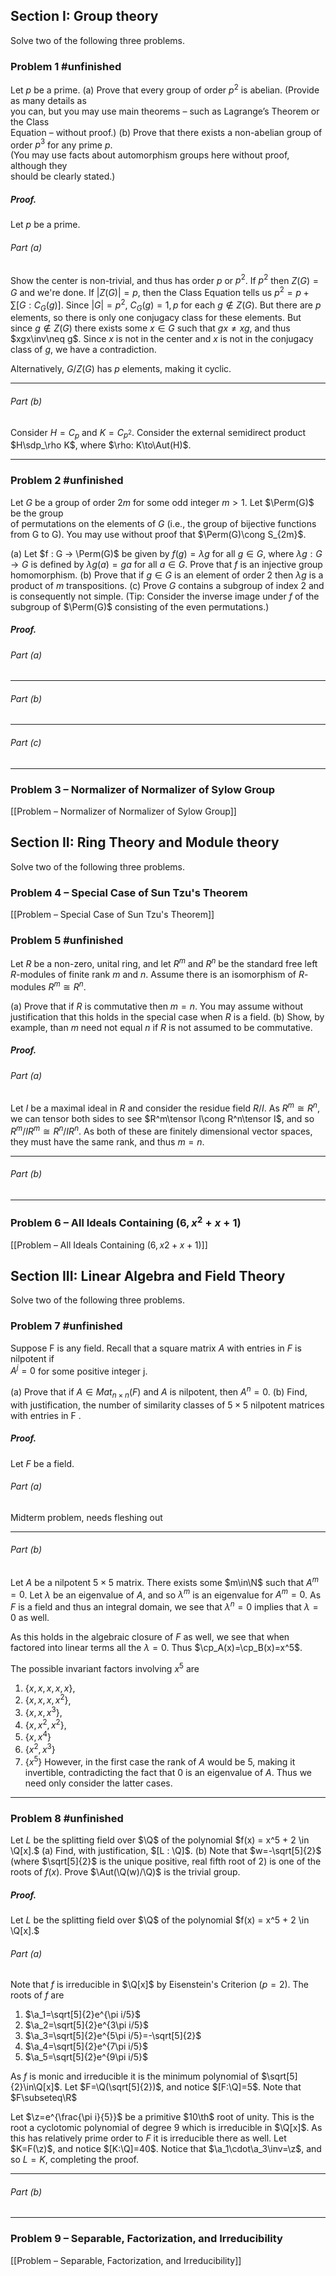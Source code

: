 ## Section I: Group theory
Solve two of the following three problems.  

### Problem 1 #unfinished
Let $p$ be a prime.
(a) Prove that every group of order $p^2$ is abelian. (Provide as many details as  
you can, but you may use main theorems – such as Lagrange’s Theorem or the Class  
Equation – without proof.)
(b) Prove that there exists a non-abelian group of order $p^3$ for any prime $p$.  
(You may use facts about automorphism groups here without proof, although they  
should be clearly stated.)

##### *Proof.*
Let $p$ be a prime. 

###### Part (a)
Show the center is non-trivial, and thus has order $p$ or $p^2$. If $p^2$ then $Z(G)=G$ and we're done. If $|Z(G)|=p$, then the Class Equation tells us $p^2=p+\sum[G:C_G(g)]$. Since $|G|=p^2$, $C_G(g)=1,p$ for each $g\not\in Z(G)$. But there are $p$ elements, so there is only one conjugacy class for these elements. But since $g\not\in Z(G)$ there exists some $x\in G$ such that $gx\neq xg$, and thus $xgx\inv\neq g$. Since $x$ is not in the center and $x$ is not in the conjugacy class of $g$, we have a contradiction. 

Alternatively, $G/Z(G)$ has $p$ elements, making it cyclic. 
***
###### Part (b)
Consider $H=C_p$ and $K=C_{p^2}$. Consider the external semidirect product $H\sdp_\rho K$, where $\rho: K\to\Aut(H)$.
***
### Problem 2 #unfinished
Let $G$ be a group of order $2m$ for some odd integer $m > 1$. Let $\Perm(G)$ be the group  
of permutations on the elements of $G$ (i.e., the group of bijective functions from G to G). You may use without proof that $\Perm(G)\cong S_{2m}$.

(a) Let $f : G → \Perm(G)$ be given by $f (g) = λg$ for all $g ∈ G$, where $λg : G → G$ is defined by $λg(a) = ga$ for all $a ∈ G$. Prove that $f$ is an injective group homomorphism.
(b) Prove that if $g ∈ G$ is an element of order $2$ then $λg$ is a product of $m$ transpositions.
(c) Prove $G$ contains a subgroup of index $2$ and is consequently not simple. (Tip: Consider the inverse image under $f$ of the subgroup of $\Perm(G)$ consisting of the even permutations.)

##### *Proof.*
###### Part (a)
***
###### Part (b)
***
###### Part (c)
***
### Problem 3 – Normalizer of Normalizer of Sylow Group
[[Problem – Normalizer of Normalizer of Sylow Group]]
## Section II: Ring Theory and Module theory
Solve two of the following three problems.  
### Problem 4 – Special Case of Sun Tzu's Theorem
[[Problem – Special Case of Sun Tzu's Theorem]]
### Problem 5 #unfinished
Let $R$ be a non-zero, unital ring, and let $R^m$ and $R^n$ be the standard free left $R$-modules of finite rank $m$ and $n$. Assume there is an isomorphism of $R$-modules $R^m \cong R^n.$

(a) Prove that if $R$ is commutative then $m = n$. You may assume without justification that this holds in the special case when $R$ is a field.
(b) Show, by example, than $m$ need not equal $n$ if $R$ is not assumed to be commutative.

##### *Proof*.
###### Part (a)
Let $I$ be a maximal ideal in $R$ and consider the residue field $R/I$. As $R^m\cong R^n$, we can tensor both sides to see $R^m\tensor I\cong R^n\tensor I$, and so $R^m/IR^m\cong R^n/IR^n$. As both of these are finitely dimensional vector spaces, they must have the same rank, and thus $m=n$. 
***
###### Part (b)
***
### Problem 6 – All Ideals Containing $(6, x^2 + x + 1)$
[[Problem – All Ideals Containing $(6, x2 + x + 1)$]]
## Section III: Linear Algebra and Field Theory
Solve two of the following three problems.
### Problem 7 #unfinished 
Suppose F is any field. Recall that a square matrix $A$ with entries in $F$ is nilpotent if  
$A^j = 0$ for some positive integer j.

(a) Prove that if $A\in Mat_{n\times n}(F)$ and $A$ is nilpotent, then $A^n = 0$.
(b) Find, with justification, the number of similarity classes of $5 \times 5$ nilpotent matrices with entries in F .

##### *Proof.*
Let $F$ be a field. 

###### Part (a)
Midterm problem, needs fleshing out
***
###### Part (b)
Let $A$ be a nilpotent $5\times 5$ matrix. There exists some $m\in\N$ such that $A^m=0$. Let $\lambda$ be an eigenvalue of $A$, and so $\lambda^m$ is an eigenvalue for $A^m=0$. As $F$ is a field and thus an integral domain, we see that $\lambda^n=0$ implies that $\lambda=0$ as well. 

As this holds in the algebraic closure of $F$ as well, we see that when factored into linear terms all the $\lambda=0$. Thus $\cp_A(x)=\cp_B(x)=x^5$. 

The possible invariant factors involving $x^5$ are 
1. $\{x,x,x,x,x\}$,
2. $\{x,x,x,x^2\}$,
3. $\{x,x,x^3\}$,
4. $\{x,x^2,x^2\}$,
5. $\{x,x^4\}$
6. $\{x^2,x^3\}$
7. $\{x^5\}$
However, in the first case the rank of $A$ would be $5$, making it invertible, contradicting the fact that 0 is an eigenvalue of $A$. Thus we need only consider the latter cases.
***

### Problem 8 #unfinished 
Let $L$ be the splitting field over $\Q$ of the polynomial $f(x) = x^5 + 2 \in \Q[x].$
(a) Find, with justification, $[L : \Q]$.
(b) Note that $w=-\sqrt[5]{2}$ (where $\sqrt[5]{2}$ is the unique positive, real fifth root of $2$) is one of the roots of $f (x)$. Prove $\Aut(\Q(w)/\Q)$ is the trivial group.

##### *Proof.*
Let $L$ be the splitting field over $\Q$ of the polynomial $f(x) = x^5 + 2 \in \Q[x].$

###### Part (a)
Note that $f$ is irreducible in $\Q[x]$ by Eisenstein's Criterion ($p=2$). The roots of $f$ are 
1. $\a_1=\sqrt[5]{2}e^{\pi i/5}$
2. $\a_2=\sqrt[5]{2}e^{3\pi i/5}$
3. $\a_3=\sqrt[5]{2}e^{5\pi i/5}=-\sqrt[5]{2}$
4. $\a_4=\sqrt[5]{2}e^{7\pi i/5}$
5. $\a_5=\sqrt[5]{2}e^{9\pi i/5}$

As $f$ is monic and irreducible it is the minimum polynomial of $\sqrt[5]{2}\in\Q[x]$. Let $F=\Q(\sqrt[5]{2})$, and notice $[F:\Q]=5$. Note that $F\subseteq\R$

Let $\z=e^{\frac{\pi i}{5}}$ be a primitive $10\th$ root of unity. This is the root a cyclotomic polynomial of degree $9$ which is irreducible in $\Q[x]$. As this has relatively prime order to $F$ it is irreducible there as well. Let $K=F(\z)$, and notice $[K:\Q]=40$. Notice that $\a_1\cdot\a_3\inv=\z$, and so $L=K$, completing the proof.

***
###### Part (b)
***

### Problem 9 – Separable, Factorization, and Irreducibility
[[Problem – Separable, Factorization, and Irreducibility]]